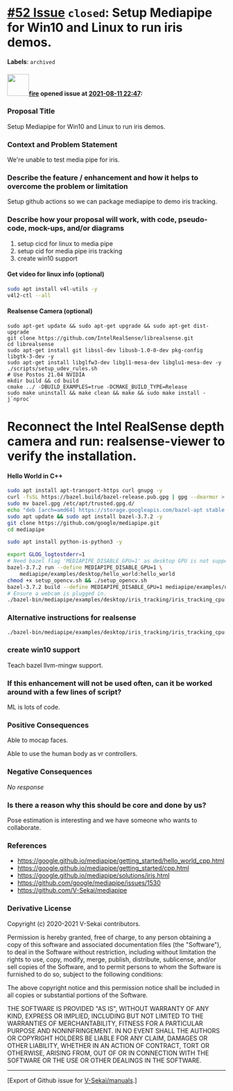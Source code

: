 # [\#52 Issue](https://github.com/V-Sekai/manuals/issues/52) `closed`: Setup Mediapipe for Win10 and Linux to run iris demos.
**Labels**: `archived`


#### <img src="https://avatars.githubusercontent.com/u/32321?u=c2e06a3d2b49a467aa907e54aa259516440267cc&v=4" width="50">[fire](https://github.com/fire) opened issue at [2021-08-11 22:47](https://github.com/V-Sekai/manuals/issues/52):

### Proposal Title

Setup Mediapipe for Win10 and Linux to run iris demos.

### Context and Problem Statement

We're unable to test media pipe for iris.

### Describe the feature / enhancement and how it helps to overcome the problem or limitation

Setup github actions so we can package mediapipe to demo iris tracking.

### Describe how your proposal will work, with code, pseudo-code, mock-ups, and/or diagrams

1. setup cicd for linux to media pipe
2. setup cid for media pipe iris tracking
3. create win10 support
#### Get video for linux info (optional)

```bash
sudo apt install v4l-utils -y
v4l2-ctl --all
```

#### Realsense Camera (optional)
```
sudo apt-get update && sudo apt-get upgrade && sudo apt-get dist-upgrade
git clone https://github.com/IntelRealSense/librealsense.git
cd librealsense 
sudo apt-get install git libssl-dev libusb-1.0-0-dev pkg-config libgtk-3-dev -y
sudo apt-get install libglfw3-dev libgl1-mesa-dev libglu1-mesa-dev -y
./scripts/setup_udev_rules.sh
# Use Postos 21.04 NVIDIA
mkdir build && cd build
cmake ../ -DBUILD_EXAMPLES=true -DCMAKE_BUILD_TYPE=Release
sudo make uninstall && make clean && make && sudo make install -j`nproc`
```
# Reconnect the Intel RealSense depth camera and run: realsense-viewer to verify the installation.

#### Hello World in C++ 

```bash
sudo apt install apt-transport-https curl gnupg -y
curl -fsSL https://bazel.build/bazel-release.pub.gpg | gpg --dearmor > bazel.gpg
sudo mv bazel.gpg /etc/apt/trusted.gpg.d/
echo "deb [arch=amd64] https://storage.googleapis.com/bazel-apt stable jdk1.8" | sudo tee /etc/apt/sources.list.d/bazel.list
sudo apt update && sudo apt install bazel-3.7.2 -y
git clone https://github.com/google/mediapipe.git
cd mediapipe

sudo apt install python-is-python3 -y

export GLOG_logtostderr=1
# Need bazel flag 'MEDIAPIPE_DISABLE_GPU=1' as desktop GPU is not supported currently.
bazel-3.7.2 run --define MEDIAPIPE_DISABLE_GPU=1 \
    mediapipe/examples/desktop/hello_world:hello_world
chmod +x setup_opencv.sh && ./setup_opencv.sh
bazel-3.7.2 build --define MEDIAPIPE_DISABLE_GPU=1 mediapipe/examples/desktop/iris_tracking:iris_tracking_cpu
# Ensure a webcam is plugged in.
./bazel-bin/mediapipe/examples/desktop/iris_tracking/iris_tracking_cpu --calculator_graph_config_file=./mediapipe/graphs/iris_tracking/iris_tracking_cpu.pbtxt
```
### Alternative instructions for realsense

```bash
./bazel-bin/mediapipe/examples/desktop/iris_tracking/iris_tracking_cpu --calculator_graph_config_file=./mediapipe/graphs/iris_tracking/iris_tracking_cpu.pbtxt --input_video_path=/dev/video6
```


### create win10 support

Teach bazel llvm-mingw support.

### If this enhancement will not be used often, can it be worked around with a few lines of script?

ML is lots of code.

### Positive Consequences

Able to mocap faces.

Able to use the human body as vr controllers.

### Negative Consequences

_No response_

### Is there a reason why this should be core and done by us?

Pose estimation is interesting and we have someone who wants to collaborate.

### References

* https://google.github.io/mediapipe/getting_started/hello_world_cpp.html
* https://google.github.io/mediapipe/getting_started/cpp.html
* https://google.github.io/mediapipe/solutions/iris.html
* https://github.com/google/mediapipe/issues/1530 
* https://github.com/V-Sekai/mediapipe

### Derivative License

Copyright (c) 2020-2021 V-Sekai contributors.

Permission is hereby granted, free of charge, to any person obtaining a copy
of this software and associated documentation files (the "Software"), to deal
in the Software without restriction, including without limitation the rights
to use, copy, modify, merge, publish, distribute, sublicense, and/or sell
copies of the Software, and to permit persons to whom the Software is
furnished to do so, subject to the following conditions:

The above copyright notice and this permission notice shall be included in all
copies or substantial portions of the Software.

THE SOFTWARE IS PROVIDED "AS IS", WITHOUT WARRANTY OF ANY KIND, EXPRESS OR
IMPLIED, INCLUDING BUT NOT LIMITED TO THE WARRANTIES OF MERCHANTABILITY,
FITNESS FOR A PARTICULAR PURPOSE AND NONINFRINGEMENT. IN NO EVENT SHALL THE
AUTHORS OR COPYRIGHT HOLDERS BE LIABLE FOR ANY CLAIM, DAMAGES OR OTHER
LIABILITY, WHETHER IN AN ACTION OF CONTRACT, TORT OR OTHERWISE, ARISING FROM,
OUT OF OR IN CONNECTION WITH THE SOFTWARE OR THE USE OR OTHER DEALINGS IN THE
SOFTWARE.





-------------------------------------------------------------------------------



[Export of Github issue for [V-Sekai/manuals](https://github.com/V-Sekai/manuals).]
